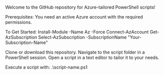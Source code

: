 Welcome to the GitHub repository for Azure-tailored PowerShell scripts!

Prerequisites:
You need an active Azure account with the required permissions.

To Get Started:
Install-Module -Name Az -Force
Connect-AzAccount
Get-AzSubscription
Select-AzSubscription -SubscriptionName "Your-Subscription-Name"


Clone or download this repository.
Navigate to the script folder in a PowerShell session.
Open a script in a text editor to tailor it to your needs.

Execute a script with:
.\script-name.ps1
